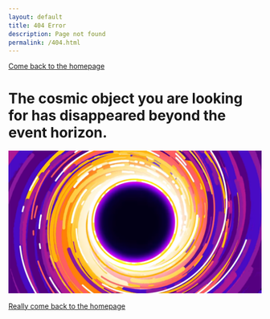 ```yaml
---
layout: default
title: 404 Error
description: Page not found
permalink: /404.html
---
```


[Come back to the homepage](astley.md)

# The cosmic object you are looking for has disappeared beyond the event horizon.

![The event horizon](kurzgesagt.png "Designed by Kurzgesagt")

[Really come back to the homepage](index.md)
